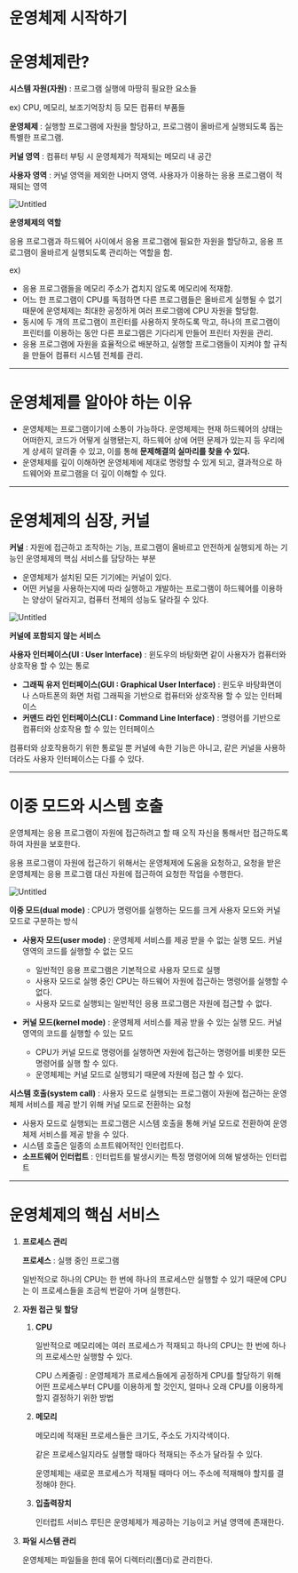 # 운영체제 시작하기

# 운영체제란?

**시스템 자원(자원)** : 프로그램 실행에 마땅히 필요한 요소들

ex) CPU, 메모리, 보조기억장치 등 모든 컴퓨터 부품들

**운영체제** : 실행할 프로그램에 자원을 할당하고, 프로그램이 올바르게 실행되도록 돕는 특별한 프로그램. 

**커널 영역** : 컴퓨터 부팅 시 운영체제가 적재되는 메모리 내 공간

**사용자 영역** : 커널 영역을 제외한 나머지 영역. 사용자가 이용하는 응용 프로그램이 적재되는 영역

![Untitled](https://github.com/DongHyeon1004/Computer-Architecture-Operating-System/blob/main/%EC%BB%B4%ED%93%A8%ED%84%B0%20%EA%B5%AC%EC%A1%B0%2B%EC%9A%B4%EC%98%81%EC%B2%B4%EC%A0%9C/image/9-1.png)

**운영체제의 역할**

응용 프로그램과 하드웨어 사이에서 응용 프로그램에 필요한 자원을 할당하고, 응용 프로그램이 올바르게 실행되도록 관리하는 역할을 함.

ex)

- 응용 프로그램들을 메모리 주소가 겹치지 않도록 메모리에 적재함.
- 어느 한 프로그램이 CPU를 독점하면 다른 프로그램들은 올바르게 실행될 수 없기 때문에 운영체제는 최대한 공정하게 여러 프로그램에 CPU 자원을 할당함.
- 동시에 두 개의 프로그램이 프린터를 사용하지 못하도록 막고, 하나의 프로그램이 프린터를 이용하는 동안 다른 프로그램은 기다리게 만들어 프린터 자원을 관리.
- 응용 프로그램에 자원을 효율적으로 배분하고, 실행할 프로그램들이 지켜야 할 규칙을 만들어 컴퓨터 시스템 전체를 관리.

---

# 운영체제를 알아야 하는 이유

- 운영체제는 프로그램이기에 소통이 가능하다. 운영체제는 현재 하드웨어의 상태는 어떠한지, 코드가 어떻게 실행됐는지, 하드웨어 상에 어떤 문제가 있는지 등 우리에게 상세히 알려줄 수 있고, 이를 통해 **문제해결의 실마리를 찾을 수 있다.**
- 운영체제를 깊이 이해하면 운영체제에 제대로 명령할 수 있게 되고, 결과적으로 하드웨어와 프로그램을 더 깊이 이해할 수 있다.

---

# 운영체제의 심장, 커널

**커널** : 자원에 접근하고 조작하는 기능, 프로그램이 올바르고 안전하게 실행되게 하는 기능인 운영체제의 핵심 서비스를 담당하는 부분

- 운영체제가 설치된 모든 기기에는 커널이 있다.
- 어떤 커널을 사용하는지에 따라 실행하고 개발하는 프로그램이 하드웨어를 이용하는 양상이 달라지고, 컴퓨터 전체의 성능도 달라질 수 있다.

![Untitled](https://github.com/DongHyeon1004/Computer-Architecture-Operating-System/blob/main/%EC%BB%B4%ED%93%A8%ED%84%B0%20%EA%B5%AC%EC%A1%B0%2B%EC%9A%B4%EC%98%81%EC%B2%B4%EC%A0%9C/image/9-2.png)

**커널에 포함되지 않는 서비스**

**사용자 인터페이스(UI : User Interface)** : 윈도우의 바탕화면 같이 사용자가 컴퓨터와 상호작용 할 수 있는 통로

- **그래픽 유저 인터페이스(GUI : Graphical User Interface)** : 윈도우 바탕화면이나 스마트폰의 화면 처럼 그래픽을 기반으로 컴퓨터와 상호작용 할 수 있는 인터페이스
- **커맨드 라인 인터페이스(CLI : Command Line Interface)** : 명령어를 기반으로 컴퓨터와 상호작용 할 수 있는 인터페이스

컴퓨터와 상호작용하기 위한 통로일 뿐 커널에 속한 기능은 아니고, 같은 커널을 사용하더라도 사용자 인터페이스는 다를 수 있다.

---

# 이중 모드와 시스템 호출

운영체제는 응용 프로그램이 자원에 접근하려고 할 때 오직 자신을 통해서만 접근하도록 하여 자원을 보호한다.

응용 프로그램이 자원에 접근하기 위해서는 운영체제에 도움을 요청하고, 요청을 받은 운영체제는 응용 프로그램 대신 자원에 접근하여 요청한 작업을 수행한다.

![Untitled](https://github.com/DongHyeon1004/Computer-Architecture-Operating-System/blob/main/%EC%BB%B4%ED%93%A8%ED%84%B0%20%EA%B5%AC%EC%A1%B0%2B%EC%9A%B4%EC%98%81%EC%B2%B4%EC%A0%9C/image/9-3.png)

**이중 모드(dual mode)** : CPU가 명령어를 실행하는 모드를 크게 사용자 모드와 커널 모드로 구분하는 방식

- **사용자 모드(user mode)** : 운영체제 서비스를 제공 받을 수 없는 실행 모드. 커널 영역의 코드를 실행할 수 없는 모드
    - 일반적인 응용 프로그램은 기본적으로 사용자 모드로 실행
    - 사용자 모드로 실행 중인 CPU는 하드웨어 자원에 접근하는 명령어를 실행할 수 없다.
    - 사용자 모드로 실행되는 일반적인 응용 프로그램은 자원에 접근할 수 없다.
    
- **커널 모드(kernel mode)** : 운영체제 서비스를 제공 받을 수 있는 실행 모드. 커널 영역의 코드를 실행할 수 있는 모드
    - CPU가 커널 모드로 명령어를 실행하면 자원에 접근하는 명령어를 비롯한 모든 명령어를 실행 할 수 있다.
    - 운영체제는 커널 모드로 실행되기 때문에 자원에 접근 할 수 있다.

**시스템 호출(system call)** : 사용자 모드로 실행되는 프로그램이 자원에 접근하는 운영체제 서비스를 제공 받기 위해 커널 모드로 전환하는 요청

- 사용자 모드로 실행되는 프로그램은 시스템 호출을 통해 커널 모드로 전환하여 운영체제 서비스를 제공 받을 수 있다.
- 시스템 호출은 일종의 소프트웨어적인 인터럽트다.
- **소프트웨어 인터럽트** : 인터럽트를 발생시키는 특정 명령어에 의해 발생하는 인터럽트

---

# 운영체제의 핵심 서비스

1. **프로세스 관리**
    
    **프로세스** : 실행 중인 프로그램
    
    일반적으로 하나의 CPU는 한 번에 하나의 프로세스만 실행할 수 있기 때문에 CPU는 이 프로세스들을 조금씩 번갈아 가며 실행한다.
    
2. **자원 접근 및 할당**
    1. **CPU**
        
        일반적으로 메모리에는 여러 프로세스가 적재되고 하나의 CPU는 한 번에 하나의 프로세스만 실행할 수 있다.
        
        CPU 스케줄링 : 운영체제가 프로세스들에게 공정하게 CPU를 할당하기 위해 어떤 프로세스부터 CPU를 이용하게 할 것인지, 얼마나 오래 CPU를 이용하게 할지 결정하기 위한 방법
        
    2. **메모리**
        
        메모리에 적재된 프로세스들은 크기도, 주소도 가지각색이다.
        
        같은 프로세스일지라도 실행할 때마다 적재되는 주소가 달라질 수 있다.
        
        운영체제는 새로운 프로세스가 적재될 때마다 어느 주소에 적재해야 할지를 결정해야 한다.
        
    3. **입출력장치**
        
        인터럽트 서비스 루틴은 운영체제가 제공하는 기능이고 커널 영역에 존재한다.
        
    
3. **파일 시스템 관리**
    
    운영체제는 파일들을 한데 묶어 디렉터리(폴더)로 관리한다.
